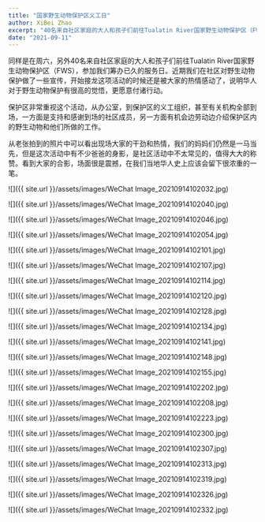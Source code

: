 ```yaml
---
title: "国家野生动物保护区义工日"
author: XiBei Zhao
excerpt: "40名来自社区家庭的大人和孩子们前往Tualatin River国家野生动物保护区（FWS），参加我们筹办已久的服务日。近期我们在社区对野生动物保护做了一些宣传，开始接龙这项活动的时候还是被大家的热情感动了，说明华人对于野生动物保护有很高的觉悟，更愿意付诸行动。从老张拍到的照片中可以看出现场大家的干劲和热情，我们的妈妈们仍然是一马当先，但是这次活动中有不少爸爸的身影，是社区活动中不太常见的，值得大大的称赞。看到大家的合影，场面很是震撼，在我们当地华人史上应该会留下很浓重的一笔。"
date: "2021-09-11"
---
```


同样是在周六，另外40名来自社区家庭的大人和孩子们前往Tualatin River国家野生动物保护区（FWS），参加我们筹办已久的服务日。近期我们在社区对野生动物保护做了一些宣传，开始接龙这项活动的时候还是被大家的热情感动了，说明华人对于野生动物保护有很高的觉悟，更愿意付诸行动。

保护区非常重视这个活动，从办公室，到保护区的义工组织，甚至有关机构全部到场，一方面是支持和感谢到场的社区成员，另一方面有机会边劳动边介绍保护区内的野生动物和他们所做的工作。

从老张拍到的照片中可以看出现场大家的干劲和热情，我们的妈妈们仍然是一马当先，但是这次活动中有不少爸爸的身影，是社区活动中不太常见的，值得大大的称赞。看到大家的合影，场面很是震撼，在我们当地华人史上应该会留下很浓重的一笔。

![]({{ site.url }}/assets/images/WeChat Image_20210914102032.jpg)

![]({{ site.url }}/assets/images/WeChat Image_20210914102040.jpg)

![]({{ site.url }}/assets/images/WeChat Image_20210914102046.jpg)

![]({{ site.url }}/assets/images/WeChat Image_20210914102054.jpg)

![]({{ site.url }}/assets/images/WeChat Image_20210914102101.jpg)

![]({{ site.url }}/assets/images/WeChat Image_20210914102107.jpg)

![]({{ site.url }}/assets/images/WeChat Image_20210914102114.jpg)

![]({{ site.url }}/assets/images/WeChat Image_20210914102120.jpg)

![]({{ site.url }}/assets/images/WeChat Image_20210914102128.jpg)

![]({{ site.url }}/assets/images/WeChat Image_20210914102134.jpg)

![]({{ site.url }}/assets/images/WeChat Image_20210914102141.jpg)

![]({{ site.url }}/assets/images/WeChat Image_20210914102148.jpg)

![]({{ site.url }}/assets/images/WeChat Image_20210914102155.jpg)

![]({{ site.url }}/assets/images/WeChat Image_20210914102202.jpg)

![]({{ site.url }}/assets/images/WeChat Image_20210914102208.jpg)

![]({{ site.url }}/assets/images/WeChat Image_20210914102223.jpg)

![]({{ site.url }}/assets/images/WeChat Image_20210914102300.jpg)

![]({{ site.url }}/assets/images/WeChat Image_20210914102307.jpg)

![]({{ site.url }}/assets/images/WeChat Image_20210914102313.jpg)

![]({{ site.url }}/assets/images/WeChat Image_20210914102319.jpg)

![]({{ site.url }}/assets/images/WeChat Image_20210914102326.jpg)

![]({{ site.url }}/assets/images/WeChat Image_20210914102332.jpg)
